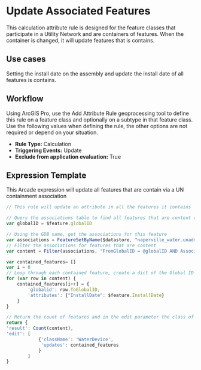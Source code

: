 # Update Associated Features

This calculation attribute rule is designed for the feature classes that participate in a Utility Network and are containers of features.  When the container is changed, it will update features that is contains.

## Use cases

Setting the install date on the assembly and update the install date of all features is contains.

## Workflow

Using ArcGIS Pro, use the Add Attribute Rule geoprocessing tool to define this rule on a feature class and optionally on a subtype in that feature class.  Use the following values when defining the rule, the other options are not required or depend on your situation.
  
  - **Rule Type:** Calculation
  - **Triggering Events:** Update
  - **Exclude from application evaluation:** True


## Expression Template

This Arcade expression will update all features that are contain via a UN containment association

```js
// This rule will update an attribute in all the features it contains

// Query the associations table to find all features that are content of feature.
var globalID = $feature.globalID

// Using the GDB name, get the associations for this feature
var associations = FeatureSetByName($datastore, "naperville_water.unadmin.UN_6_Associations", ["ToGlobalID"], false)
// Filter the associations for features that are content
var content = Filter(associations, "FromGlobalID = @globalID AND AssociationType = 2")

var contained_features= []
var i = 0
// Loop through each contained feature, create a dict of the Global ID and the new install date
for (var row in content) {
    contained_features[i++] = {
        'globalid': row.ToGlobalID,
        'attributes': {"InstallDate": $feature.InstallDate}    
    }
}

// Return the count of features and in the edit parameter the class of features to update and the list of updates
return {
'result': Count(content),
'edit': [
            {'className': 'WaterDevice',
             'updates': contained_features
            } 
        ]
}
```
